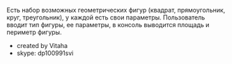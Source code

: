 Есть набор возможных геометрических фигур (квадрат, прямоугольник, круг, треугольник), у каждой есть свои параметры. 
Пользователь вводит тип фигуры, ее параметры, в консоль выводится площадь и периметр фигуры.

 * created by Vitaha
 * skype: dp100991svi

